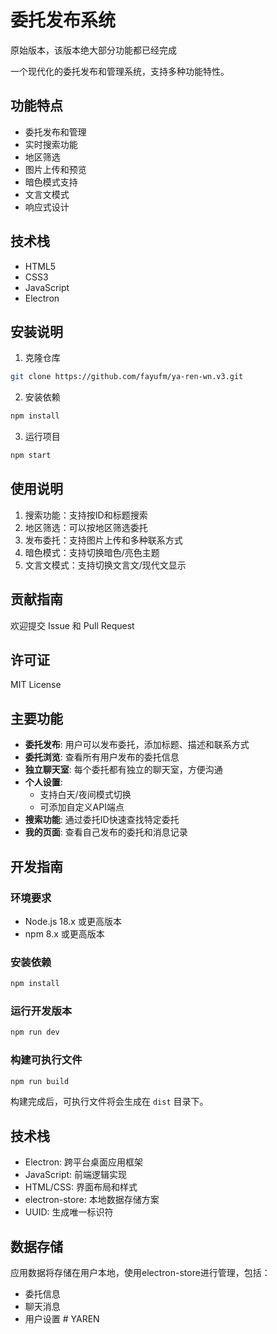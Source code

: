 # 委托发布系统

原始版本，该版本绝大部分功能都已经完成

一个现代化的委托发布和管理系统，支持多种功能特性。

## 功能特点

- 委托发布和管理
- 实时搜索功能
- 地区筛选
- 图片上传和预览
- 暗色模式支持
- 文言文模式
- 响应式设计

## 技术栈

- HTML5
- CSS3
- JavaScript
- Electron

## 安装说明

1. 克隆仓库
```bash
git clone https://github.com/fayufm/ya-ren-wn.v3.git
```

2. 安装依赖
```bash
npm install
```

3. 运行项目
```bash
npm start
```

## 使用说明

1. 搜索功能：支持按ID和标题搜索
2. 地区筛选：可以按地区筛选委托
3. 发布委托：支持图片上传和多种联系方式
4. 暗色模式：支持切换暗色/亮色主题
5. 文言文模式：支持切换文言文/现代文显示

## 贡献指南

欢迎提交 Issue 和 Pull Request

## 许可证

MIT License

## 主要功能

- **委托发布**: 用户可以发布委托，添加标题、描述和联系方式
- **委托浏览**: 查看所有用户发布的委托信息
- **独立聊天室**: 每个委托都有独立的聊天室，方便沟通
- **个人设置**: 
  - 支持白天/夜间模式切换
  - 可添加自定义API端点
- **搜索功能**: 通过委托ID快速查找特定委托
- **我的页面**: 查看自己发布的委托和消息记录

## 开发指南

### 环境要求

- Node.js 18.x 或更高版本
- npm 8.x 或更高版本

### 安装依赖

```bash
npm install
```

### 运行开发版本

```bash
npm run dev
```

### 构建可执行文件

```bash
npm run build
```

构建完成后，可执行文件将会生成在 `dist` 目录下。

## 技术栈

- Electron: 跨平台桌面应用框架
- JavaScript: 前端逻辑实现
- HTML/CSS: 界面布局和样式
- electron-store: 本地数据存储方案
- UUID: 生成唯一标识符

## 数据存储

应用数据将存储在用户本地，使用electron-store进行管理，包括：

- 委托信息
- 聊天消息
- 用户设置 # YAREN
